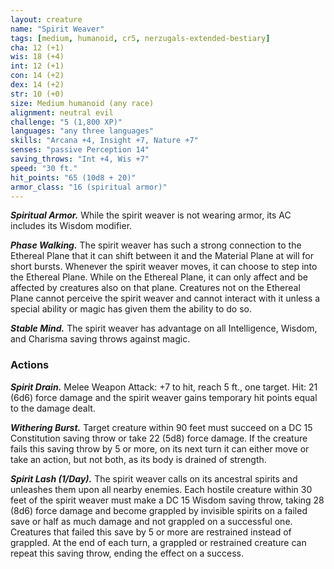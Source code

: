 ```yaml
---
layout: creature
name: "Spirit Weaver"
tags: [medium, humanoid, cr5, nerzugals-extended-bestiary]
cha: 12 (+1)
wis: 18 (+4)
int: 12 (+1)
con: 14 (+2)
dex: 14 (+2)
str: 10 (+0)
size: Medium humanoid (any race)
alignment: neutral evil
challenge: "5 (1,800 XP)"
languages: "any three languages"
skills: "Arcana +4, Insight +7, Nature +7"
senses: "passive Perception 14"
saving_throws: "Int +4, Wis +7"
speed: "30 ft."
hit_points: "65 (10d8 + 20)"
armor_class: "16 (spiritual armor)"
---
```


***Spiritual Armor.*** While the spirit weaver is not
wearing armor, its AC includes its Wisdom
modifier.

***Phase Walking.*** The spirit weaver has such a strong
connection to the Ethereal Plane that it can shift
between it and the Material Plane at will for short
bursts. Whenever the spirit weaver moves, it can
choose to step into the Ethereal Plane. While on
the Ethereal Plane, it can only affect and be affected
by creatures also on that plane. Creatures not on
the Ethereal Plane cannot perceive the spirit weaver
and cannot interact with it unless a special ability or
magic has given them the ability to do so.

***Stable Mind.*** The spirit weaver has advantage on all
Intelligence, Wisdom, and Charisma saving throws
against magic.

### Actions

***Spirit Drain.*** Melee Weapon Attack: +7 to hit, reach
5 ft., one target. Hit: 21 (6d6) force damage and
the spirit weaver gains temporary hit points equal
to the damage dealt.

***Withering Burst.*** Target creature within 90 feet must
succeed on a DC 15 Constitution saving throw or
take 22 (5d8) force damage. If the creature fails
this saving throw by 5 or more, on its next turn it
can either move or take an action, but not both, as
its body is drained of strength.

***Spirit Lash (1/Day).*** The spirit weaver calls on its
ancestral spirits and unleashes them upon all
nearby enemies. Each hostile creature within 30
feet of the spirit weaver must make a DC 15
Wisdom saving throw, taking 28 (8d6) force
damage and become grappled by invisible spirits
on a failed save or half as much damage and not
grappled on a successful one. Creatures that failed
this save by 5 or more are restrained instead of
grappled. At the end of each turn, a grappled or
restrained creature can repeat this saving throw,
ending the effect on a success.
